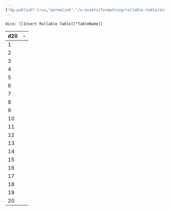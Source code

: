 ```yaml
---
{"dg-publish":true,"permalink":"/x-assets/formatting/rollable-table/insert-rollable-table-d20/"}
---
```



`dice: [[Insert Rollable Table]]^TableName]]`

| d20 | -   |
| --- | --- |
| 1   |     |
| 2   |     |
| 3   |     |
| 4   |     |
| 5   |     |
| 6   |     |
| 7   |     |
| 8   |     |
| 9   |     |
| 10  |     |
| 11  |     |
| 12  |     |
| 13  |     |
| 14  |     |
| 15  |     |
| 16  |     |
| 17  |     |
| 18  |     |
| 19  |     |
| 20  |     |{ #TableName}

